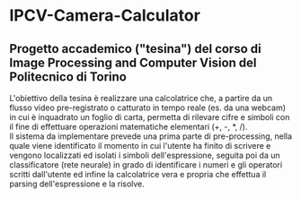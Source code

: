 # IPCV-Camera-Calculator
## Progetto accademico ("tesina") del corso di Image Processing and Computer Vision del Politecnico di Torino
L'obiettivo della tesina è realizzare una calcolatrice che, a partire da un flusso video pre-registrato o catturato in tempo reale (es. da una webcam) in cui è inquadrato un foglio di carta, permetta di rilevare cifre e simboli con il fine di effettuare operazioni matematiche elementari (+, -, *, /).<br>
Il sistema da implementare prevede una prima parte di pre-processing, nella quale viene identificato il momento in cui l'utente ha finito di scrivere e vengono localizzati ed isolati i simboli dell'espressione, seguita poi da un classificatore (rete neurale) in grado di identificare i numeri e gli operatori scritti dall'utente ed infine la calcolatrice vera e propria che effettua il parsing dell'espressione e la risolve.
